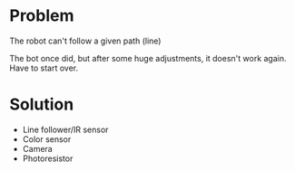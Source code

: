 # Problem
The robot can't follow a given path (line)

The bot once did, but after some huge adjustments, it doesn't work again. Have to start over. 

# Solution
- Line follower/IR sensor
- Color sensor
- Camera
- Photoresistor
